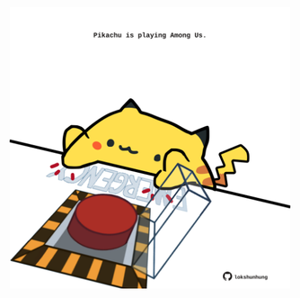 <!-- built at 11/05/2022, 16:00:51 UTC -->
<p align="center">
  <img width="500" height="500" src="./ReadmeImage.svg">
</p>
